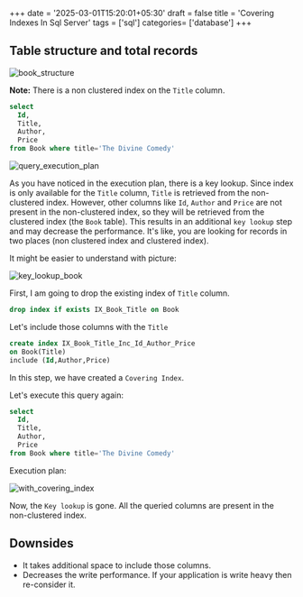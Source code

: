 +++
date = '2025-03-01T15:20:01+05:30'
draft = false
title = 'Covering Indexes In Sql Server'
tags = ['sql']
categories= ['database']
+++

## Table structure and total records

![book_structure](/images/need_for_covering_index.jpg)

**Note:** There is a non clustered index on the `Title` column.

```sql
select
  Id,
  Title,
  Author,
  Price
from Book where title='The Divine Comedy'
```

![query_execution_plan](/images/need_for_covering_index.jpg)

As you have noticed in the execution plan, there is a key lookup. Since index is only available for the `Title` column, `Title` is retrieved from the non-clustered index. However, other columns like `Id`, `Author` and `Price` are not present in the non-clustered index, so they will be retrieved from the clustered index (the `Book` table). This results in an additional `key lookup` step and may decrease the performance. It's like, you are looking for records in two places (non clustered index and clustered index).

It might be easier to understand with picture:

![key_lookup_book](/images/key_lookup_book.png)

First, I am going to drop the existing index of `Title` column.

```sql
drop index if exists IX_Book_Title on Book
```

Let's include those columns with the `Title`

```sql
create index IX_Book_Title_Inc_Id_Author_Price
on Book(Title)
include (Id,Author,Price)
```

In this step, we have created a `Covering Index`.

Let's execute this query again:

```sql
select
  Id,
  Title,
  Author,
  Price
from Book where title='The Divine Comedy'
```

Execution plan:

![with_covering_index](/images/with_covering_index.jpg)

Now, the `Key lookup` is gone. All the queried columns are present in the non-clustered index.

## Downsides

- It takes additional space to include those columns.
- Decreases the write performance. If your application is write heavy then re-consider it.
